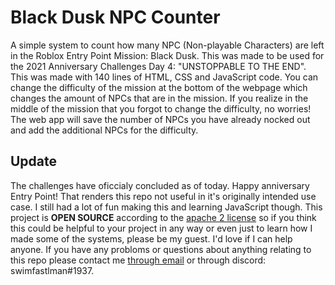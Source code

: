 # Black Dusk NPC Counter
A simple system to count how many NPC (Non-playable Characters) are left in the Roblox Entry Point Mission: Black Dusk. This was made to be used for the 2021 Anniversary Challenges Day 4: "UNSTOPPABLE TO THE END". This was made with 140 lines of HTML, CSS and JavaScript code. You can change the difficulty of the mission at the bottom of the webpage which changes the amount of NPCs that are in the mission. If you realize in the middle of the mission that you forgot to change the difficulty, no worries! The web app will save the number of NPCs you have already nocked out and add the additional NPCs for the difficulty.

## Update
The challenges have oficcialy concluded as of today. Happy anniversary Entry Point! That renders this repo not useful in it's originally intended use case. I still had a lot of fun making this and learning JavaScript though. This project is **OPEN SOURCE** according to the [apache 2 license](https://www.apache.org/licenses/LICENSE-2.0) so if you think this could be helpful to your project in any way or even just to learn how I made some of the systems, please be my guest. I'd love if I can help anyone. If you have any probloms or questions about anything relating to this repo please contact me [through email](mailto:lincoln.farkas@gmail.com) or through discord: swimfastlman#1937.
